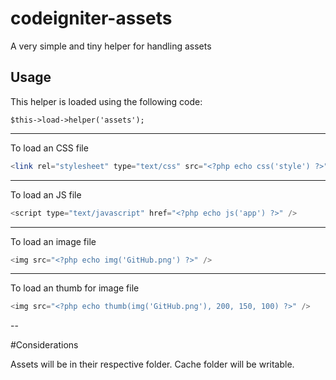 codeigniter-assets
==================

A very simple and tiny helper for handling assets

Usage
-----

This helper is loaded using the following code:

```
$this->load->helper('assets');
```

---

To load an CSS file

```php
<link rel="stylesheet" type="text/css" src="<?php echo css('style') ?>" />
```

---

To load an JS file

```php
<script type="text/javascript" href="<?php echo js('app') ?>" />
```

---

To load an image file

```php
<img src="<?php echo img('GitHub.png') ?>" />
```

---

To load an thumb for image file

```php
<img src="<?php echo thumb(img('GitHub.png'), 200, 150, 100) ?>" />
```


--

#Considerations

Assets will be in their respective folder.
Cache folder will be writable.
